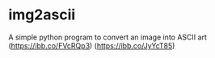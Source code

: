 # img2ascii
A simple python program to convert an image into ASCII art
(https://ibb.co/FVcRQp3)
(https://ibb.co/JyYcT85)
